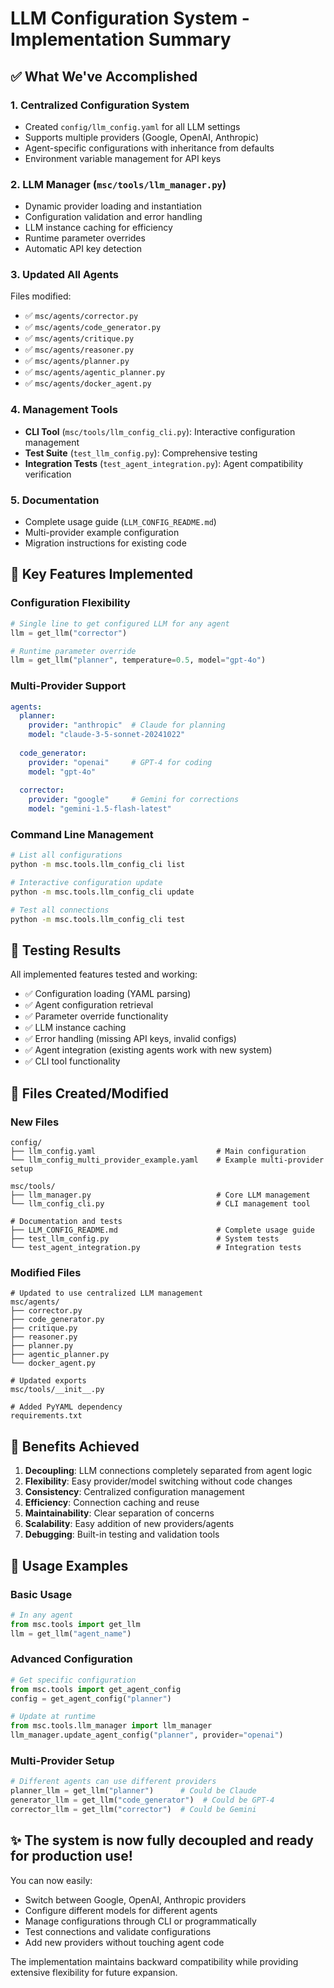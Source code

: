 # LLM Configuration System - Implementation Summary

## ✅ What We've Accomplished

### 1. **Centralized Configuration System**
- Created `config/llm_config.yaml` for all LLM settings
- Supports multiple providers (Google, OpenAI, Anthropic)
- Agent-specific configurations with inheritance from defaults
- Environment variable management for API keys

### 2. **LLM Manager (`msc/tools/llm_manager.py`)**
- Dynamic provider loading and instantiation
- Configuration validation and error handling
- LLM instance caching for efficiency
- Runtime parameter overrides
- Automatic API key detection

### 3. **Updated All Agents**
Files modified:
- ✅ `msc/agents/corrector.py`
- ✅ `msc/agents/code_generator.py`
- ✅ `msc/agents/critique.py`
- ✅ `msc/agents/reasoner.py`
- ✅ `msc/agents/planner.py`
- ✅ `msc/agents/agentic_planner.py`
- ✅ `msc/agents/docker_agent.py`

### 4. **Management Tools**
- **CLI Tool** (`msc/tools/llm_config_cli.py`): Interactive configuration management
- **Test Suite** (`test_llm_config.py`): Comprehensive testing
- **Integration Tests** (`test_agent_integration.py`): Agent compatibility verification

### 5. **Documentation**
- Complete usage guide (`LLM_CONFIG_README.md`)
- Multi-provider example configuration
- Migration instructions for existing code

## 🔧 Key Features Implemented

### Configuration Flexibility
```python
# Single line to get configured LLM for any agent
llm = get_llm("corrector")

# Runtime parameter override
llm = get_llm("planner", temperature=0.5, model="gpt-4o")
```

### Multi-Provider Support
```yaml
agents:
  planner:
    provider: "anthropic"  # Claude for planning
    model: "claude-3-5-sonnet-20241022"
  
  code_generator:
    provider: "openai"     # GPT-4 for coding
    model: "gpt-4o"
    
  corrector:
    provider: "google"     # Gemini for corrections
    model: "gemini-1.5-flash-latest"
```

### Command Line Management
```bash
# List all configurations
python -m msc.tools.llm_config_cli list

# Interactive configuration update
python -m msc.tools.llm_config_cli update

# Test all connections
python -m msc.tools.llm_config_cli test
```

## 🧪 Testing Results

All implemented features tested and working:
- ✅ Configuration loading (YAML parsing)
- ✅ Agent configuration retrieval
- ✅ Parameter override functionality
- ✅ LLM instance caching
- ✅ Error handling (missing API keys, invalid configs)
- ✅ Agent integration (existing agents work with new system)
- ✅ CLI tool functionality

## 📁 Files Created/Modified

### New Files
```
config/
├── llm_config.yaml                           # Main configuration
└── llm_config_multi_provider_example.yaml    # Example multi-provider setup

msc/tools/
├── llm_manager.py                            # Core LLM management
└── llm_config_cli.py                         # CLI management tool

# Documentation and tests
├── LLM_CONFIG_README.md                      # Complete usage guide
├── test_llm_config.py                        # System tests
└── test_agent_integration.py                 # Integration tests
```

### Modified Files
```
# Updated to use centralized LLM management
msc/agents/
├── corrector.py
├── code_generator.py
├── critique.py
├── reasoner.py
├── planner.py
├── agentic_planner.py
└── docker_agent.py

# Updated exports
msc/tools/__init__.py

# Added PyYAML dependency
requirements.txt
```

## 🎯 Benefits Achieved

1. **Decoupling**: LLM connections completely separated from agent logic
2. **Flexibility**: Easy provider/model switching without code changes
3. **Consistency**: Centralized configuration management
4. **Efficiency**: Connection caching and reuse
5. **Maintainability**: Clear separation of concerns
6. **Scalability**: Easy addition of new providers/agents
7. **Debugging**: Built-in testing and validation tools

## 🚀 Usage Examples

### Basic Usage
```python
# In any agent
from msc.tools import get_llm
llm = get_llm("agent_name")
```

### Advanced Configuration
```python
# Get specific configuration
from msc.tools import get_agent_config
config = get_agent_config("planner")

# Update at runtime
from msc.tools.llm_manager import llm_manager
llm_manager.update_agent_config("planner", provider="openai")
```

### Multi-Provider Setup
```python
# Different agents can use different providers
planner_llm = get_llm("planner")      # Could be Claude
generator_llm = get_llm("code_generator")  # Could be GPT-4
corrector_llm = get_llm("corrector")  # Could be Gemini
```

## ✨ The system is now fully decoupled and ready for production use!

You can now easily:
- Switch between Google, OpenAI, Anthropic providers
- Configure different models for different agents
- Manage configurations through CLI or programmatically
- Test connections and validate configurations
- Add new providers without touching agent code

The implementation maintains backward compatibility while providing extensive flexibility for future expansion.
